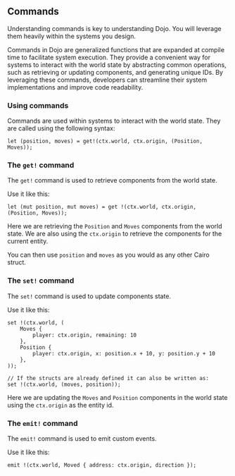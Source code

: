 ## Commands

Understanding commands is key to understanding Dojo. You will leverage them heavily within the systems you design.

Commands in Dojo are generalized functions that are expanded at compile time to facilitate system execution. They provide a convenient way for systems to interact with the world state by abstracting common operations, such as retrieving or updating components, and generating unique IDs. By leveraging these commands, developers can streamline their system implementations and improve code readability.


### Using commands

Commands are used within systems to interact with the world state. They are called using the following syntax:

```rust,ignore
let (position, moves) = get!(ctx.world, ctx.origin, (Position, Moves));
```

### The `get!` command

The `get!` command is used to retrieve components from the world state.

Use it like this:

```rust,ignore
let (mut position, mut moves) = get !(ctx.world, ctx.origin, (Position, Moves));
```

Here we are retrieving the `Position` and `Moves` components from the world state. We are also using the `ctx.origin` to retrieve the components for the current entity.

You can then use `position` and `moves` as you would as any other Cairo struct.

### The `set!` command

The `set!` command is used to update components state.

Use it like this:

```rust,ignore
set !(ctx.world, (
    Moves {
        player: ctx.origin, remaining: 10
    }, 
    Position {
        player: ctx.origin, x: position.x + 10, y: position.y + 10
    },
));

// If the structs are already defined it can also be written as:
set !(ctx.world, (moves, position));
```

Here we are updating the `Moves` and `Position` components in the world state using the `ctx.origin` as the entity id.

### The `emit!` command

The `emit!` command is used to emit custom events.

Use it like this:

```rust,ignore
emit !(ctx.world, Moved { address: ctx.origin, direction });
```
